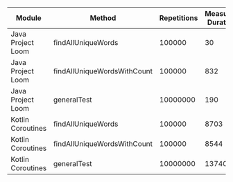 | Module | Method | Repetitions | Measured Duration |
|---|---|---|---|
| Java Project Loom | findAllUniqueWords | 100000 | 30 |
| Java Project Loom | findAllUniqueWordsWithCount | 100000 | 832 |
| Java Project Loom | generalTest | 10000000 | 190 |
| Kotlin Coroutines | findAllUniqueWords | 100000 | 8703 |
| Kotlin Coroutines | findAllUniqueWordsWithCount | 100000 | 8544 |
| Kotlin Coroutines | generalTest | 10000000 | 13740 |
